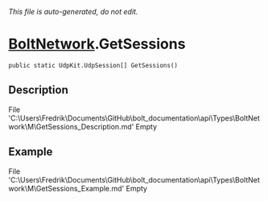 *This file is auto-generated, do not edit.*

# [BoltNetwork](Types/BoltNetwork.md).GetSessions
`public static UdpKit.UdpSession[] GetSessions()`
## Description
File 'C:\Users\Fredrik\Documents\GitHub\bolt_documentation\api\Types\BoltNetwork\M\GetSessions_Description.md' Empty
## Example
File 'C:\Users\Fredrik\Documents\GitHub\bolt_documentation\api\Types\BoltNetwork\M\GetSessions_Example.md' Empty
